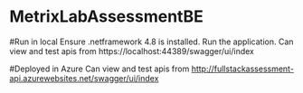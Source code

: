 # MetrixLabAssessmentBE

#Run in local
Ensure .netframework 4.8 is installed.
Run the application.
Can view and test apis from https://localhost:44389/swagger/ui/index

#Deployed in Azure
Can view and test apis from http://fullstackassessment-api.azurewebsites.net/swagger/ui/index
